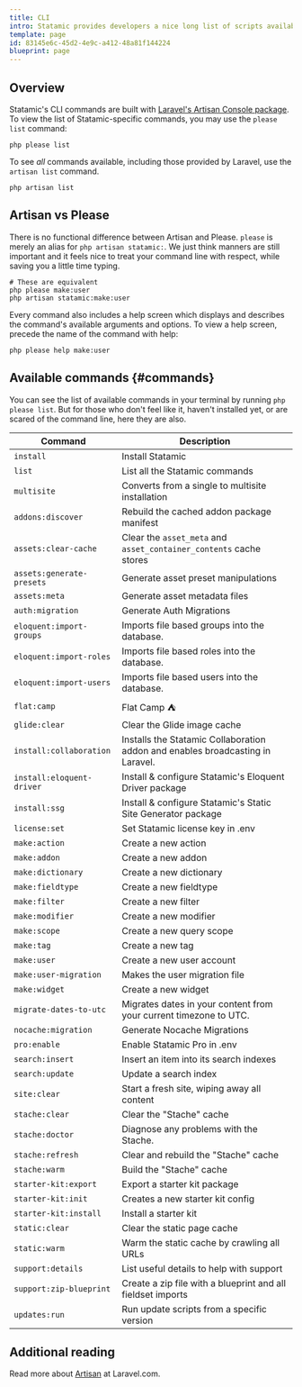 ```yaml
---
title: CLI
intro: Statamic provides developers a nice long list of scripts available in the command line. They can clear caches, create users, generate addon and extension classes, and perform other time-saving tasks. In short, they make a developer's job easier and more enjoyable.
template: page
id: 83145e6c-45d2-4e9c-a412-48a81f144224
blueprint: page
---
```

## Overview

Statamic's CLI commands are built with [Laravel's Artisan Console package][artisan]. To view the list of Statamic-specific commands, you may use the `please list` command:

``` shell
php please list
```

To see _all_ commands available, including those provided by Laravel, use the `artisan list` command.

``` shell
php artisan list
````

## Artisan vs Please

There is no functional difference between Artisan and Please. `please` is merely an alias for `php artisan statamic:`. We just think manners are still important and it feels nice to treat your command line with respect, while saving you a little time typing.

``` shell
# These are equivalent
php please make:user
php artisan statamic:make:user
```

Every command also includes a help screen which displays and describes the command's available arguments and options. To view a help screen, precede the name of the command with help:

``` shell
php please help make:user
```

## Available commands {#commands}

You can see the list of available commands in your terminal by running `php please list`. But for those who don't feel like it, haven't installed yet, or are scared of the command line, here they are also.

| Command | Description |
|---------|-------------|
| `install`          | Install Statamic |
| `list`             | List all the Statamic commands |
| `multisite`        | Converts from a single to multisite installation |
| `addons:discover`  | Rebuild the cached addon package manifest |
| `assets:clear-cache` | Clear the `asset_meta` and `asset_container_contents` cache stores |
| `assets:generate-presets` | Generate asset preset manipulations |
| `assets:meta`      | Generate asset metadata files |
| `auth:migration`   | Generate Auth Migrations |
| `eloquent:import-groups` | Imports file based groups into the database. |
| `eloquent:import-roles` | Imports file based roles into the database. |
| `eloquent:import-users` | Imports file based users into the database. |
| `flat:camp` | Flat Camp ⛺ |
| `glide:clear`      | Clear the Glide image cache |
| `install:collaboration` | Installs the Statamic Collaboration addon and enables broadcasting in Laravel. |
| `install:eloquent-driver` | Install & configure Statamic's Eloquent Driver package |
| `install:ssg` | Install & configure Statamic's Static Site Generator package |
| `license:set` | Set Statamic license key in .env |
| `make:action`      | Create a new action |
| `make:addon`       | Create a new addon |
| `make:dictionary`  | Create a new dictionary |
| `make:fieldtype`   | Create a new fieldtype |
| `make:filter`      | Create a new filter |
| `make:modifier`    | Create a new modifier |
| `make:scope`       | Create a new query scope |
| `make:tag`         | Create a new tag |
| `make:user`        | Create a new user account |
| `make:user-migration` | Makes the user migration file |
| `make:widget`      | Create a new widget |
| `migrate-dates-to-utc` | Migrates dates in your content from your current timezone to UTC. |
| `nocache:migration` | Generate Nocache Migrations |
| `pro:enable`      | Enable Statamic Pro in .env |
| `search:insert`    | Insert an item into its search indexes |
| `search:update`    | Update a search index |
| `site:clear`       | Start a fresh site, wiping away all content |
| `stache:clear`     | Clear the "Stache" cache |
| `stache:doctor`    | Diagnose any problems with the Stache. |
| `stache:refresh`   | Clear and rebuild the "Stache" cache |
| `stache:warm`      | Build the "Stache" cache |
| `starter-kit:export`  | Export a starter kit package |
| `starter-kit:init`  | Creates a new starter kit config |
| `starter-kit:install`  | Install a starter kit |
| `static:clear`     | Clear the static page cache |
| `static:warm`      | Warm the static cache by crawling all URLs |
| `support:details`  | List useful details to help with support |
| `support:zip-blueprint`  | Create a zip file with a blueprint and all fieldset imports |
| `updates:run`      | Run update scripts from a specific version |

## Additional reading

Read more about [Artisan][artisan] at Laravel.com.

[artisan]: https://laravel.com/docs/artisan
